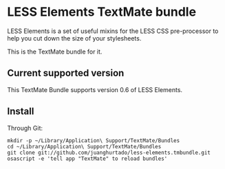 # LESS Elements TextMate bundle

LESS Elements is a set of useful mixins for the LESS CSS pre-processor to help
you cut down the size of your stylesheets.

This is the TextMate bundle for it.

## Current supported version

This TextMate Bundle supports version 0.6 of LESS Elements.

## Install

Through Git:

```
mkdir -p ~/Library/Application\ Support/TextMate/Bundles
cd ~/Library/Application\ Support/TextMate/Bundles
git clone git://github.com/juanghurtado/less-elements.tmbundle.git
osascript -e 'tell app "TextMate" to reload bundles'
```
